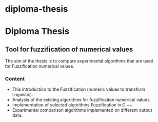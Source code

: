 # diploma-thesis
<h1>Diploma Thesis</h1>
<h2>Tool for fuzzification of numerical values </h2>

The aim of the thesis is to compare experimental algorithms that are used for Fuzzification numerical values.

<h3>Content</h3>

<ul>
<li> This introduction to the Fuzzification (numeric values to transform linguistic).

<li> Analysis of the existing algorithms for fuzzification numerical values.

<li> Implementation of selected algorithms Fuzzification in C ++.

<li> Experimental comparison algorithms implemented on different output data.
</ul>
